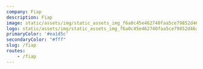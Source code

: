 ```yaml
---
company: Fiap
description: Fiap
image: static/assets/img/static_assets_img_f6a0c45e462740faa5ce79852d46acb6.jpg
logo: static/assets/img/static_assets_img_f6a0c45e462740faa5ce79852d46acb6.jpg
primaryColor: '#ea1d5c'
secondaryColor: "#fff"
slug: /fiap
routes: 
    - /fiap
---
```

